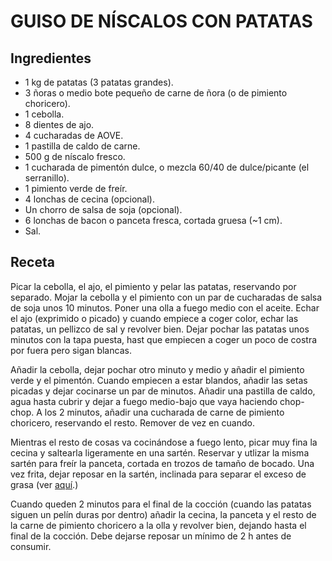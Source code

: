 # GUISO DE NÍSCALOS CON PATATAS

## Ingredientes

- 1 kg de patatas (3 patatas grandes).
- 3 ñoras o medio bote pequeño de carne de ñora (o de pimiento choricero).
- 1 cebolla.
- 8 dientes de ajo.
- 4 cucharadas de AOVE.
- 1 pastilla de caldo de carne.
- 500 g de níscalo fresco.
- 1 cucharada de pimentón dulce, o mezcla 60/40 de dulce/picante (el serranillo).
- 1 pimiento verde de freír.
- 4 lonchas de cecina (opcional).
- Un chorro de salsa de soja (opcional).
- 6 lonchas de bacon o panceta fresca, cortada gruesa (~1 cm).
- Sal.


## Receta

Picar la cebolla, el ajo, el pimiento y pelar las patatas, reservando por separado. Mojar la cebolla y el pimiento con un par de cucharadas de salsa de soja unos 10 minutos. Poner una olla a fuego medio con el aceite. Echar el ajo (exprimido o picado) y cuando empiece a coger color, echar las patatas, un pellizco de sal y revolver bien. Dejar pochar las patatas unos minutos con la tapa puesta, hast que empiecen a coger un poco de costra por fuera pero sigan blancas.  <br>

Añadir la cebolla, dejar pochar otro minuto y medio y añadir el pimiento verde y el pimentón. Cuando empiecen a estar blandos, añadir las setas picadas y dejar cocinarse un par de minutos. Añadir una pastilla de caldo, agua hasta cubrir y dejar a fuego medio-bajo que vaya haciendo chop-chop. A los 2 minutos, añadir una cucharada de carne de pimiento choricero, reservando el resto. Remover de vez en cuando. <br>

Mientras el resto de cosas va cocinándose a fuego lento, picar muy fina la cecina y saltearla ligeramente en una sartén. Reservar y utlizar la misma sartén para freír la panceta, cortada en trozos de tamaño de bocado. Una vez frita, dejar reposar en la sartén, inclinada para separar el exceso de grasa (ver [aquí](/pastas/SpaghettiCarbonara/#Receta).) <br>

Cuando queden 2 minutos para el final de la cocción (cuando las patatas siguen un pelín duras por dentro) añadir la cecina, la panceta y el resto de la carne de pimiento choricero a la olla y revolver bien, dejando hasta el final de la cocción. Debe dejarse reposar un mínimo de 2 h antes de consumir.


